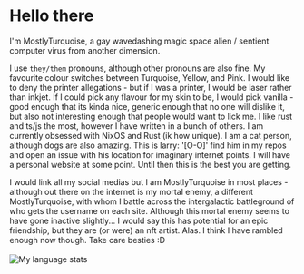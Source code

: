 # Hello there
I'm MostlyTurquoise, a gay wavedashing magic space alien / sentient computer virus from another dimension.

I use `they/them` pronouns, although other pronouns are also fine. My favourite colour switches between Turquoise, Yellow, and Pink. I would like to deny the printer allegations - but if I was a printer, I would be laser rather than inkjet. If I could pick any flavour for my skin to be, I would pick vanilla - good enough that its kinda nice, generic enough that no one will dislike it, but also not interesting enough that people would want to lick me. I like rust and ts/js the most, however I have written in a bunch of others. I am currently obsessed with NixOS and Rust (ik how unique). I am a cat person, although dogs are also amazing. This is larry: '[O-O]' find him in my repos and open an issue with his location for imaginary internet points. I will have a personal website at some point. Until then this is the best you are getting. 

I would link all my social medias but I am MostlyTurquoise in most places - although out there on the internet is my mortal enemy, a different MostlyTurquoise, with whom I battle across the intergalactic battleground of who gets the username on each site. Although this mortal enemy seems to have gone inactive slightly... I would say this has potential for an epic friendship, but they are (or were) an nft artist. Alas. I think I have rambled enough now though. Take care besties :D
<br><br>
<img src="https://github-readme-stats.vercel.app/api/top-langs?username=MostlyTurquoise&langs_count=20&theme=dark&bg_color=111111&title_color=ffffff&text_color=ffffff&locale=en&layout=compact" alt="My language stats" align="left" />
